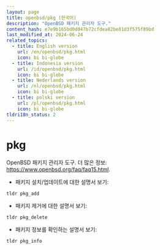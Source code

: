 ```yaml
---
layout: page
title: openbsd/pkg (한국어)
description: "OpenBSD 패키지 관리자 도구."
content_hash: e7e9b165bd0d047b72cfdea82be81d3f575f89bd
last_modified_at: 2024-06-24
related_topics:
  - title: English version
    url: /en/openbsd/pkg.html
    icon: bi bi-globe
  - title: Indonesia version
    url: /id/openbsd/pkg.html
    icon: bi bi-globe
  - title: Nederlands version
    url: /nl/openbsd/pkg.html
    icon: bi bi-globe
  - title: polski version
    url: /pl/openbsd/pkg.html
    icon: bi bi-globe
tldri18n_status: 2
---
```

# pkg

OpenBSD 패키지 관리자 도구.
더 많은 정보: <https://www.openbsd.org/faq/faq15.html>.

- 패키지 설치/업데이트에 대한 설명서 보기:

`tldr pkg_add`

- 패키지 제거에 대한 설명서 보기:

`tldr pkg_delete`

- 패키지 정보를 확인하는 설명서 보기:

`tldr pkg_info`
